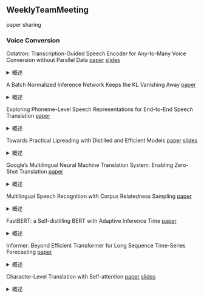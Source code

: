## WeeklyTeamMeeting
paper sharing

### Voice Conversion
Cotatron: Transcription-Guided Speech Encoder for Any-to-Many Voice Conversion without Parallel Data
[paper](./paper/Cotatron-%20Transcription-Guided%20Speech%20Encoder%20for%20Any-to-Many%20Voice%20Conversion%20without%20Parallel%20Data.pdf)
[slides](./slides/wr_Pre0311.pptx)
<details>
<summary>概述</summary>
大家好，这是我下周分享的文章。
文章提出了Cotatron模型，基于预训练的多说话人TTS架构的语音转换系统，作者构建的Cotatron特征将转录信息和给定语音进行对齐，
该方法在自然度和说话人相似性方面都优于先前的方法，同时还可以进行任意对多的转换任务，并利用自动语音识别来自动转录。
</details>

A Batch Normalized Inference Network Keeps the KL Vanishing Away
[paper](./paper/A%20Batch%20Normalized%20Inference%20Network%20Keeps%20the%20KL%20Vanishing%20Away.pdf)
<details>
<summary>概述</summary>
这是我下周分享的是发表在ACL 2020的一篇文章，作者来自佛罗里达大学与腾讯AL Lab。
文章主要说的是VAE将变分推理和深度神经网络相结合来逼近潜在变量的后验分布。当与强自回归解码器配对时，VAE往往收敛于退化的局部最优解，称为“posterior collapse”。文章提出了一种简单的使用批量归一化的方法，通过正则化近似后验参数的分布来设置期望的下界有效防止后验崩溃。
文章方法在语言建模、文本分类和对话生成方面超越了强自回归基线，在保持与VAE几乎相同的训练时间的同时，可以与更复杂方法的效果相抗衡。
</details>

Exploring Phoneme-Level Speech Representations for End-to-End Speech Translation
[paper](./paper/Exploring%20Phoneme-Level%20Speech%20Representations%20for%20End-to-End%20Speech%20Translation.pdf)
<details>
<summary>概述</summary>
大家好，这是我下周一分享的文章，发表在ACL 2019。先前的端到端的翻译任务主要使用帧级特征表示语音，产生的序列存在不足。
本文提出了新的更有效的方法，即创建与音素相似的语音表示形式。
</details>

Towards Practical Lipreading with Distilled and Efficient Models
[paper](./paper/TOWARDS%20PRACTICAL%20LIPREADING%20WITH%20DISTILLED%20AND%20EFFICIENT%20MODELS.pdf)
[slides](./slides/Toward_pratical_lipreading_with_distilled_and_efficient_models.pptx)
<details>
<summary>概述</summary>
大家好，这是我下周四分享的icassp2021上的文章。
文章是唇语识别实际部署方面的研究，通过知识蒸馏和深度可分离的卷积，在减少参数量的基础上得到效果与sota相近的模型
</details>

Google’s Multilingual Neural Machine Translation System: Enabling Zero-Shot Translation
[paper](./paper/Google’s%20Multilingual%20Neural%20Machine%20Translation%20System-Enabling%20Zero-Shot%20Translation.pdf)
<details>
<summary>概述</summary>
大家好，这是我下周四要分享的文章，由Google发表，提出了一种简洁却行之有效的方法，
通过对输入数据进行处理在不改变通用NMT架构的前提下实现了对多语言翻译模型的构建与训练，不仅在一对多/多对一/多对多场景下取得了不错的效果，
同时还实现了两种语言间的零数据翻译。
</details>

Multilingual Speech Recognition with Corpus Relatedness Sampling
[paper](./paper/Multilingual%20Speech%20Recognition%20with%20Corpus%20Relatedness%20Sampling.pdf)
<details>
<summary>概述</summary>
大家好，这是我下周要分享的文章，本文主要用于低资源语音识别，
已有的研究方法多为先在一些语料上面进行预训练，然后再针对目标语言精调。
论文中所提出的方法利用语料相关性的采样策略。将输入的语音特征和语料 embedding 联合起来作为整个模型的输入。
实验结果证明，这种采样策略训练得到的声学模型，在音素错误率（PER）上与其他的对比实验相比，有明显的性能提升。
</details>

FastBERT: a Self-distilling BERT with Adaptive Inference Time
[paper](./paper/FastBERT%20a%20Self-distilling%20BERT%20with%20Adaptive%20Inference%20Time.pdf)
<details>
<summary>概述</summary>
大家好，这是我下周一分享的文章，文章是自监督模型轻量化方面的研究，
文中设计了一种自蒸馏的BERT，该模型能够适应性的调整推理时间。实验结果表明该模型能够在保证一定性能的情况下将推理速度提升1-12倍。
</details>

Informer: Beyond Efficient Transformer for Long Sequence Time-Series Forecasting
[paper](./paper/Informer-%20Beyond%20Efficient%20Transformer%20for%20Long%20Sequence%20Time-Series%20Forecasting.pdf)
<details>
<summary>概述</summary>
大家好，这是我下周将要分享的一篇AAAI2021的best paper，作者是北航的博士生。 
这篇文章针对Transformer存在的一系列问题，如二次时间复杂度、高内存使用率以及Encoder-Decoder的结构限制，提出了一种Informer模型来用于提高长序列的预测问题。
</details>

Character-Level Translation with Self-attention
[paper](./paper/Character-Level%20Translation%20with%20Self-attention.pdf)
[slides](./slides/Character-Level%20Translation%20with%20Self-attention.pptx)
<details>
<summary>概述</summary>
大家好，这是我下周分享的文章，发表在ACL2020。
文章探讨了self-attention在字符级神经机器翻译中的适应性，提出了一种transformer的变体，
这种变体在单语言翻译和多语言翻译中均取得优于标准transformer的效果。
</details>

